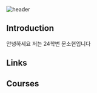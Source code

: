 ![header](https://capsule-render.vercel.app/api?type=Venom&color=white&height=250&secetion=header&text=Have%20%A%20Nice%20Day❤️🍀)

## Introduction
안녕하세요 저는 24학번 문소현입니다

## Links

## Courses
